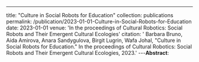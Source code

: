 ---
title: "Culture in Social Robots for Education"
collection: publications
permalink: /publication/2023-01-01-Culture-in-Social-Robots-for-Education
date: 2023-01-01
venue: 'In the proceedings of Cultural Robotics: Social Robots and Their Emergent Cultural Ecologies'
citation: ' Barbara Bruno,  Aida Amirova,  Anara Sandygulova,  Birgit Lugrin,  Wafa Johal, &quot;Culture in Social Robots for Education.&quot; In the proceedings of Cultural Robotics: Social Robots and Their Emergent Cultural Ecologies, 2023.'
---**Abstract**: